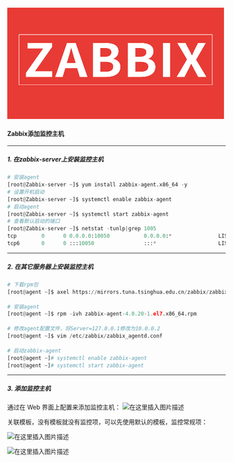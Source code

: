 ![Zabbix](../imgs/zabbix/202011061125.png)
#### Zabbix添加监控主机
<hr>

##### 1. 在zabbix-server上安装监控主机
```python
# 安装agent
[root@Zabbix-server ~]$ yum install zabbix-agent.x86_64 -y
# 设置开机启动
[root@Zabbix-server ~]$ systemctl enable zabbix-agent
# 启动agent
[root@Zabbix-server ~]$ systemctl start zabbix-agent
# 查看默认启动的端口
[root@Zabbix-server ~]$ netstat -tunlp|grep 1005
tcp        0      0 0.0.0.0:10050           0.0.0.0:*               LISTEN      9903/zabbix_agentd  
tcp6       0      0 :::10050                :::*                    LISTEN      9903/zabbix_agentd 
```
<hr>

##### 2. 在其它服务器上安装监控主机
```python
# 下载rpm包
[root@agent ~]$ axel https://mirrors.tuna.tsinghua.edu.cn/zabbix/zabbix/4.0/rhel/7/x86_64/zabbix-agent-4.0.20-1.el7.x86_64.rpm

# 安装agent
[root@agent ~]$ rpm -ivh zabbix-agent-4.0.20-1.el7.x86_64.rpm

# 修改agent配置文件，将Server=127.0.0.1修改为10.0.0.2
[root@agent ~]$ vim /etc/zabbix/zabbix_agentd.conf

# 启动zabbix-agent
[root@agent ~]# systemctl enable zabbix-agent
[root@agent ~]# systemctl start zabbix-agent
```
<hr>

##### 3. 添加监控主机
通过在 Web 界面上配置来添加监控主机：
![在这里插入图片描述](https://img-blog.csdnimg.cn/20200520175335473.png?x-oss-process=image/watermark,type_ZmFuZ3poZW5naGVpdGk,shadow_10,text_aHR0cHM6Ly9ibG9nLmNzZG4ubmV0L1RoYW5sb24=,size_16,color_FFFFFF,t_70)

关联模板，没有模板就没有监控项，可以先使用默认的模板，监控常规项：

![在这里插入图片描述](https://img-blog.csdnimg.cn/20200520175513747.png?x-oss-process=image/watermark,type_ZmFuZ3poZW5naGVpdGk,shadow_10,text_aHR0cHM6Ly9ibG9nLmNzZG4ubmV0L1RoYW5sb24=,size_16,color_FFFFFF,t_70)

![在这里插入图片描述](https://img-blog.csdnimg.cn/2020052017574618.png?x-oss-process=image/watermark,type_ZmFuZ3poZW5naGVpdGk,shadow_10,text_aHR0cHM6Ly9ibG9nLmNzZG4ubmV0L1RoYW5sb24=,size_16,color_FFFFFF,t_70)